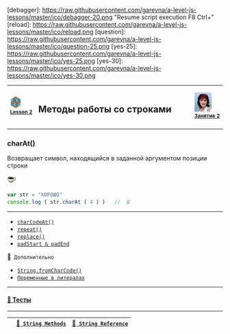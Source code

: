 [footer]: https://github.com/garevna/js-course/raw/master/images/a-level-ico.png?raw=true
[me40]: https://raw.githubusercontent.com/garevna/a-level-js-lessons/master/ico/myPhoto-40.png "Ⓒ Irina Fylyppova ( garevna ) 2019"

[debagger]: https://raw.githubusercontent.com/garevna/a-level-js-lessons/master/ico/debagger-20.png "Resume script execution F8 Ctrl+\"
[reload]: https://raw.githubusercontent.com/garevna/a-level-js-lessons/master/ico/reload.png
[question]: https://raw.githubusercontent.com/garevna/a-level-js-lessons/master/ico/question-25.png
[yes-25]: https://raw.githubusercontent.com/garevna/a-level-js-lessons/master/ico/yes-25.png
[yes-30]: https://raw.githubusercontent.com/garevna/a-level-js-lessons/master/ico/yes-30.png

[ico20]: https://raw.githubusercontent.com/garevna/a-level-js-lessons/master/ico/a-level-20.png
[ico25]: https://raw.githubusercontent.com/garevna/a-level-js-lessons/master/ico/a-level-25.png
[ico50]: https://raw.githubusercontent.com/garevna/a-level-js-lessons/master/ico/a-level-50.png

[hw-20]: https://raw.githubusercontent.com/garevna/a-level-js-lessons/master/ico/briefcase-20.png
[hw-30]: https://raw.githubusercontent.com/garevna/a-level-js-lessons/master/ico/briefcase-30.png
[hw-40]: https://raw.githubusercontent.com/garevna/a-level-js-lessons/master/ico/briefcase-40.png

[cap-20]: https://raw.githubusercontent.com/garevna/a-level-js-lessons/master/ico/coffee-20.png
[cap-25]: https://raw.githubusercontent.com/garevna/a-level-js-lessons/master/ico/coffee-25.png
[cap-30]: https://raw.githubusercontent.com/garevna/a-level-js-lessons/master/ico/coffee-30.png
[cap-40]: https://raw.githubusercontent.com/garevna/a-level-js-lessons/master/ico/coffee-40.png

[warn-25]: https://raw.githubusercontent.com/garevna/a-level-js-lessons/master/ico/warning-25.png
[warn-30]: https://raw.githubusercontent.com/garevna/a-level-js-lessons/master/ico/warning-30.png
[warn-40]: https://raw.githubusercontent.com/garevna/a-level-js-lessons/master/ico/warning-40.png

[link-20]: https://raw.githubusercontent.com/garevna/a-level-js-lessons/master/ico/link-20.png
[link-25]: https://raw.githubusercontent.com/garevna/a-level-js-lessons/master/ico/link-25.png

[err-20]: https://raw.githubusercontent.com/garevna/a-level-js-lessons/master/ico/no_entry-20.png
[err-25]: https://raw.githubusercontent.com/garevna/a-level-js-lessons/master/ico/no_entry-25.png
[err-30]: https://raw.githubusercontent.com/garevna/a-level-js-lessons/master/ico/no_entry-30.png

[file-20]: https://raw.githubusercontent.com/garevna/a-level-js-lessons/master/ico/pencil-20.png
[file-25]: https://raw.githubusercontent.com/garevna/a-level-js-lessons/master/ico/pencil-25.png
[file-30]: https://raw.githubusercontent.com/garevna/a-level-js-lessons/master/ico/pencil-30.png

[dir-20]: https://raw.githubusercontent.com/garevna/a-level-js-lessons/master/ico/folder-20.png
[dir-25]: https://raw.githubusercontent.com/garevna/a-level-js-lessons/master/ico/folder-25.png
[dir-30]: https://raw.githubusercontent.com/garevna/a-level-js-lessons/master/ico/folder-30.png
[dir-40]: https://raw.githubusercontent.com/garevna/a-level-js-lessons/master/ico/folder-40.png

[bash-20]: https://raw.githubusercontent.com/garevna/a-level-js-lessons/master/ico/bash-20.png
[bash-25]: https://raw.githubusercontent.com/garevna/a-level-js-lessons/master/ico/bash-25.png
[bash-30]: https://raw.githubusercontent.com/garevna/a-level-js-lessons/master/ico/bash-30.png
[bash-40]: https://raw.githubusercontent.com/garevna/a-level-js-lessons/master/ico/bash-40.png

[git-20]: https://raw.githubusercontent.com/garevna/a-level-js-lessons/master/ico/github-20.png
[git-25]: https://raw.githubusercontent.com/garevna/a-level-js-lessons/master/ico/github-25.png
[git-30]: https://raw.githubusercontent.com/garevna/a-level-js-lessons/master/ico/github-30.png

[wink-20]: https://raw.githubusercontent.com/garevna/a-level-js-lessons/master/ico/wink-20.png
[wink-25]: https://raw.githubusercontent.com/garevna/a-level-js-lessons/master/ico/wink-25.png
[wink-30]: https://raw.githubusercontent.com/garevna/a-level-js-lessons/master/ico/wink-30.png


<table><tr><td width="50">

![ico25] <br/><sup>[**Lesson&nbsp;2**](../lessons/lesson-02.md)</sup>
  </td>
  <td width="800"><h2>Методы работы со строками</h2></td>
  <td>

  ![me40] <br/><sup>[**Занятие&nbsp;2**](../lessons/lesson-02.md)</sup></td>
</tr></table>


### charAt()

Возвращает символ, находящийся в заданной аргументом позиции строки

![cap-20]

```javascript
var str = "ХОРОШО"
console.log ( str.charAt ( 4 ) )   //  Ш
```

***

* [`charCodeAt()`](Strings-methods-charCodeAt)
* [`repeat()`](Strings-methods-repeat)
* [`replace()`](Strings-methods-replace)
* [`padStart & padEnd`](Strings-methods-padStart-padEnd)

:file_folder:` Дополнительно`

* [`String.fromCharCode()`](String-fromCharCode)
* [`Переменные в литералах`](Strings-vars-and-literals)

***

#### [:briefcase: Тесты](https://garevna.github.io/js-quiz/#stringMethods)

________________________________________________________

|  | [:link:` String Methods`](https://www.w3schools.com/js/js_string_methods.asp "Открывайте в новой вкладке") | [:link:` String Reference`](https://www.w3schools.com/jsref/jsref_obj_string.asp "Открывайте в новой вкладке") |
|-|-|-|
